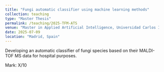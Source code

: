 ```yaml
---
title: "Fungi automatic classifier using machine learning methods"
collection: teaching
type: "Master Thesis"
permalink: /teaching/2025-TFM-ATS
venue: "Master in Applied Artificial Intelligence, Universidad Carlos III de Madrid"
date: 2025-07-09
location: "Madrid, Spain"
---
```

Developing an automatic classifier of fungi species based on their MALDI-TOF MS data for hospital purposes.

Mark: X/10
